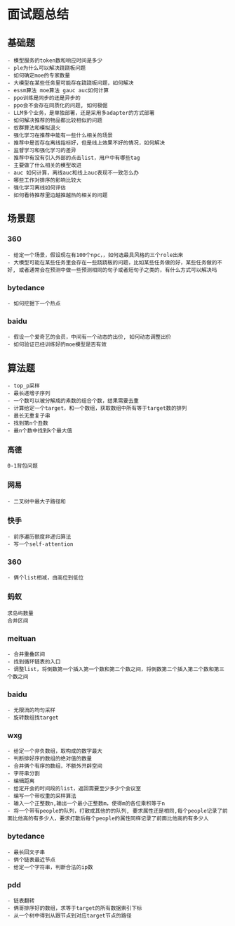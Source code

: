 # 面试题总结
## 基础题
    - 模型服务的token数和响应时间是多少
    - ple为什么可以解决跷跷板问题
    - 如何确定moe的专家数量
    - 大模型在某些任务里可能存在跷跷板问题，如何解决
    - essm算法 moe算法 gauc auc如何计算
    - ppo训练是同步的还是异步的
    - ppo会不会存在同质化的问题, 如何极倔
    - LLM多个业务，是单独部署，还是采用多adapter的方式部署
    - 如何解决推荐的物品都比较相似的问题
    - 蚁群算法和模拟退火
    - 强化学习在推荐中能有一些什么相关的场景
    - 推荐中是否存在离线指标好，但是线上效果不好的情况，如何解决
    - 监督学习和强化学习的差异
    - 推荐中有没有引入外部的点击list，用户中有哪些tag
    - 主要做了什么相关的模型改进
    - auc 如何计算，离线auc和线上auc表现不一致怎么办
    - 哪些工作对排序的影响比较大
    - 强化学习离线如何评估
    - 如何看待推荐里边越推越热的相关的问题
## 场景题
### 360
    - 给定一个场景，假设现在有100个npc，，如何选最具风格的三个role出来
    - 大模型可能在某些任务里会存在一些跷跷板的问题，比如某些任务做的好，某些任务做的不好, 或者通常会在预测中做一些预测相同的句子或者短句子之类的，有什么方式可以解决吗

### bytedance

    - 如何挖掘下一个热点
### baidu
    - 假设一个爱奇艺的会员，中间有一个动态的出价, 如何动态调整出价
    - 如何验证已经训练好的moe模型是否有效
    

## 算法题
    - top_p采样
    - 最长递增子序列
    - 一个数可以被分解成的素数的组合个数，结果需要去重
    - 计算给定一个target，和一个数组，获取数组中所有等于target数的排列
    - 最长无重复子串
    - 找到第n个丑数
    - 最n个数中找到k个最大值
### 高德
    0-1背包问题
### 网易
    - 二叉树中最大子路径和
### 快手
    - 前序遍历额度非递归算法
    - 写一个self-attention
### 360
    - 俩个list相减，由高位到低位
### 蚂蚁
    求岛屿数量
    合并区间
### meituan 
    - 合并重叠区间
    - 找到循环链表的入口
    - 调整list，将倒数第一个插入第一个数和第二个数之间，将倒数第二个插入第二个数和第三个数之间
### baidu
    - 无限流的均匀采样
    - 旋转数组找target
    
    
### wxg
    - 给定一个非负数组，取构成的数字最大
    - 判断排好序的数组的绝对值的数量
    - 合并俩个有序的数组，不额外开辟空间
    - 字符串分割
    - 编辑距离
    - 给定开会的时间段的list，返回需要至少多少个会议室
    - 编写一个带权重的采样算法
    - 输入一个正整数n,输出一个最小正整数m，使得m的各位乘积等于n
    - 将一个带有people的队列，打散成其他的的队列, 要求属性还是相同,每个people记录了前面比他高的有多少人，要求打散后每个people的属性同样记录了前面比他高的有多少人


### bytedance
    - 最长回文子串
    - 俩个链表最近节点
    - 给定一个字符串，判断合法的ip数 
### pdd
    - 链表翻转
    - 俩哥排序好的数组，求等于target的所有数据索引下标
    - 从一个树中得到从跟节点到对应target节点的路径
